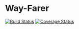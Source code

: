 # Way-Farer
[![Build Status](https://travis-ci.com/abolibot/Way-Farer.svg?branch=develop)](https://travis-ci.com/abolibot/Way-Farer)
[![Coverage Status](https://coveralls.io/repos/github/abolibot/Way-Farer/badge.svg?branch=develop)](https://coveralls.io/github/abolibot/Way-Farer?branch=develop)

